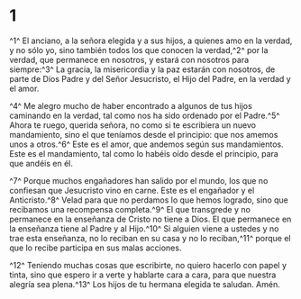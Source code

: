 # 1
^1^ El anciano, a la señora elegida y a sus hijos, a quienes amo en la verdad, y no sólo yo, sino también todos los que conocen la verdad,^2^ por la verdad, que permanece en nosotros, y estará con nosotros para siempre:^3^ La gracia, la misericordia y la paz estarán con nosotros, de parte de Dios Padre y del Señor Jesucristo, el Hijo del Padre, en la verdad y el amor.

^4^ Me alegro mucho de haber encontrado a algunos de tus hijos caminando en la verdad, tal como nos ha sido ordenado por el Padre.^5^ Ahora te ruego, querida señora, no como si te escribiera un nuevo mandamiento, sino el que teníamos desde el principio: que nos amemos unos a otros.^6^ Este es el amor, que andemos según sus mandamientos. Este es el mandamiento, tal como lo habéis oído desde el principio, para que andéis en él.

^7^ Porque muchos engañadores han salido por el mundo, los que no confiesan que Jesucristo vino en carne. Este es el engañador y el Anticristo.^8^ Velad para que no perdamos lo que hemos logrado, sino que recibamos una recompensa completa.^9^ El que transgrede y no permanece en la enseñanza de Cristo no tiene a Dios. El que permanece en la enseñanza tiene al Padre y al Hijo.^10^ Si alguien viene a ustedes y no trae esta enseñanza, no lo reciban en su casa y no lo reciban,^11^ porque el que lo recibe participa en sus malas acciones.

^12^ Teniendo muchas cosas que escribirte, no quiero hacerlo con papel y tinta, sino que espero ir a verte y hablarte cara a cara, para que nuestra alegría sea plena.^13^ Los hijos de tu hermana elegida te saludan. Amén.